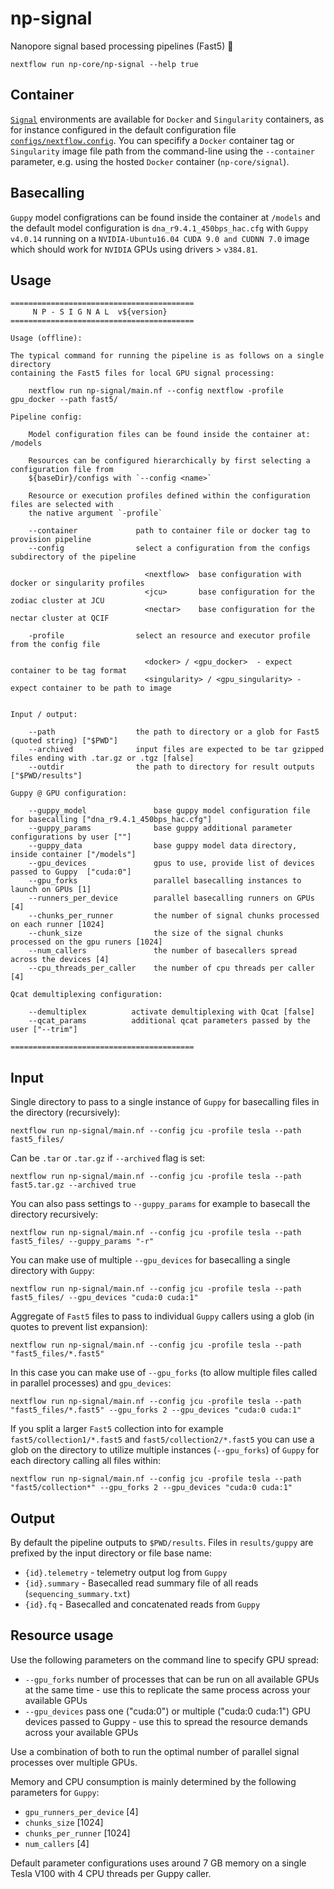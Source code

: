 # np-signal

Nanopore signal based processing pipelines (Fast5) :peacock:

```
nextflow run np-core/np-signal --help true
```

## Container

[`Signal`](https://github.com/np-core/containers) environments are available for `Docker` and `Singularity` containers, as for instance configured in the default configuration file [`configs/nextflow.config`](https://github.com/np-core/configs/blob/master/nextflow.config). You can specifify a `Docker` container tag or `Singularity` image file path from the command-line using the `--container` parameter, e.g. using the hosted `Docker` container (`np-core/signal`).

## Basecalling

`Guppy` model configrations can be found inside the container at `/models` and the default model configuration is `dna_r9.4.1_450bps_hac.cfg` with `Guppy v4.0.14` running on a `NVIDIA-Ubuntu16.04 CUDA 9.0 and CUDNN 7.0` image which should work for `NVIDIA` GPUs using drivers > `v384.81`.

## Usage

```
=========================================
     N P - S I G N A L  v${version}
=========================================

Usage (offline):

The typical command for running the pipeline is as follows on a single directory 
containing the Fast5 files for local GPU signal processing:

    nextflow run np-signal/main.nf --config nextflow -profile gpu_docker --path fast5/ 

Pipeline config:

    Model configuration files can be found inside the container at: /models

    Resources can be configured hierarchically by first selecting a configuration file from
    ${baseDir}/configs with `--config <name>`

    Resource or execution profiles defined within the configuration files are selected with
    the native argument `-profile`

    --container             path to container file or docker tag to provision pipeline
    --config                select a configuration from the configs subdirectory of the pipeline
                              
                              <nextflow>  base configuration with docker or singularity profiles
                              <jcu>       base configuration for the zodiac cluster at JCU
                              <nectar>    base configuration for the nectar cluster at QCIF
                              
    -profile                select an resource and executor profile from the config file 
               
                              <docker> / <gpu_docker>  - expect container to be tag format
                              <singularity> / <gpu_singularity> - expect container to be path to image


Input / output:

    --path                  the path to directory or a glob for Fast5 (quoted string) ["$PWD"]
    --archived              input files are expected to be tar gzipped files ending with .tar.gz or .tgz [false]
    --outdir                the path to directory for result outputs ["$PWD/results"]

Guppy @ GPU configuration:

    --guppy_model               base guppy model configuration file for basecalling ["dna_r9.4.1_450bps_hac.cfg"]
    --guppy_params              base guppy additional parameter configurations by user [""]
    --guppy_data                base guppy model data directory, inside container ["/models"]
    --gpu_devices               gpus to use, provide list of devices passed to Guppy  ["cuda:0"]
    --gpu_forks                 parallel basecalling instances to launch on GPUs [1]
    --runners_per_device        parallel basecalling runners on GPUs [4]
    --chunks_per_runner         the number of signal chunks processed on each runner [1024]
    --chunk_size                the size of the signal chunks processed on the gpu runers [1024]
    --num_callers               the number of basecallers spread across the devices [4]
    --cpu_threads_per_caller    the number of cpu threads per caller [4]

Qcat demultiplexing configuration:

    --demultiplex          activate demultiplexing with Qcat [false]
    --qcat_params          additional qcat parameters passed by the user ["--trim"]

=========================================
```

## Input

Single directory to pass to a single instance of `Guppy` for basecalling files in the directory (recursively):

```
nextflow run np-signal/main.nf --config jcu -profile tesla --path fast5_files/
```

Can be `.tar` or `.tar.gz` if `--archived` flag is set:

```
nextflow run np-signal/main.nf --config jcu -profile tesla --path fast5.tar.gz --archived true
```

You can also pass settings to `--guppy_params` for example to basecall the directory recursively:

```
nextflow run np-signal/main.nf --config jcu -profile tesla --path fast5_files/ --guppy_params "-r"
```

You can make use of multiple `--gpu_devices` for basecalling a single directory with `Guppy`:

```
nextflow run np-signal/main.nf --config jcu -profile tesla --path fast5_files/ --gpu_devices "cuda:0 cuda:1"
```

Aggregate of `Fast5` files to pass to individual `Guppy` callers using a glob (in quotes to prevent list expansion):

```
nextflow run np-signal/main.nf --config jcu -profile tesla --path "fast5_files/*.fast5"
```

In this case you can make use of `--gpu_forks` (to allow multiple files called in parallel processes) and `gpu_devices`:

```
nextflow run np-signal/main.nf --config jcu -profile tesla --path "fast5_files/*.fast5" --gpu_forks 2 --gpu_devices "cuda:0 cuda:1"
```

If you split a larger `Fast5` collection into for example `fast5/collection1/*.fast5` and `fast5/collection2/*.fast5` you can use a glob on the directory to utilize multiple instances (`--gpu_forks`) of `Guppy` for each directory calling all files within:

```
nextflow run np-signal/main.nf --config jcu -profile tesla --path "fast5/collection*" --gpu_forks 2 --gpu_devices "cuda:0 cuda:1"
```

## Output

By default the pipeline outputs to `$PWD/results`. Files in `results/guppy` are prefixed by the input directory or file base name:

* `{id}.telemetry` -  telemetry output log from `Guppy`
* `{id}.summary` - Basecalled read summary file of all reads (`sequencing_summary.txt`)
* `{id}.fq` - Basecalled and concatenated reads from `Guppy`

## Resource usage

Use the following parameters on the command line to specify GPU spread:

* `--gpu_forks` number of processes that can be run on all available GPUs at the same time - use this to replicate the same process across your available GPUs
* `--gpu_devices` pass one ("cuda:0") or multiple ("cuda:0 cuda:1") GPU devices passed to Guppy - use this to spread the resource demands across your available GPUs

Use a combination of both to run the optimal number of parallel signal processes over multiple GPUs.

Memory and CPU consumption is mainly determined by the following parameters for `Guppy`:

* `gpu_runners_per_device` [4]
* `chunks_size` [1024]
* `chunks_per_runner` [1024]
* `num_callers` [4]

Default parameter configurations uses around 7 GB memory on a single Tesla V100 with 4 CPU threads per Guppy caller.
